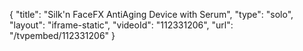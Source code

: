 {
    "title": "Silk'n FaceFX AntiAging Device with Serum",
    "type": "solo",
    "layout": "iframe-static",
    "videoId": "112331206",
    "url": "\/tvpembed\/112331206"
}
